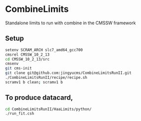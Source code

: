 # CombineLimits
Standalone limits to run with combine in the CMSSW framework

## Setup

```bash
setenv SCRAM_ARCH slc7_amd64_gcc700
cmsrel CMSSW_10_2_13
cd CMSSW_10_2_13/src
cmsenv
git cms-init
git clone git@github.com:jingyucms/CombineLimitsRunII.git
./CombineLimitsRunII/recipe/recipe.sh
scramv1 b clean; scramv1 b 
```

## To produce datacard, 
```bash
cd CombineLimitsRunII/HaaLimits/python/
./run_fit.csh
```
